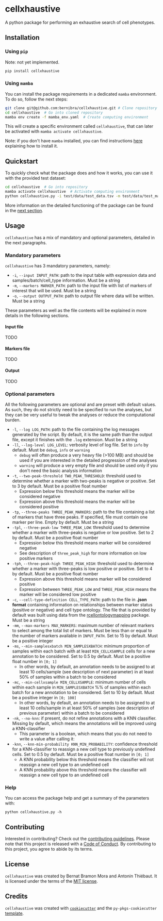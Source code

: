 # cellxhaustive

A python package for performing an exhaustive search of cell phenotypes.

## Installation

### Using `pip`

Note: not yet implemented.

```bash
pip install cellxhaustive
```

### Using `mamba`

You can install the package requirements in a dedicated `mamba` environment. To do so, follow the next steps:

```bash
git clone git@github.com:bernibra/cellxhaustive.git # Clone repository
cd cellxhaustive  # Go into cloned repository
mamba env create -f mamba_env.yaml  # Create computing environment
```

This will create a specific environment called `cellxhaustive`, that can later be activated with `mamba activate cellxhaustive`.

Note: if you don't have `mamba` installed, you can find instructions [here](https://mamba.readthedocs.io/en/latest/installation/mamba-installation.html) explaining how to install it.

## Quickstart

To quickly check what the package does and how it works, you can use it with the provided test dataset:

```bash
cd cellxhaustive  # Go into repository
mamba activate cellxhaustive  # Activate computing environment
python cellxhaustive.py -i test/data/test_data.tsv -m test/data/test_markers.txt -o test/results/test_data_annotated.tsv  # Run analyses
```

More information on the detailed functioning of the package can be found in the [next section](#usage).

## Usage

`cellxhaustive` has a mix of mandatory and optional parameters, detailed in the next paragraphs.

### Mandatory parameters

`cellxhaustive` has 3 mandatory parameters, namely:
- `-i`, `--input INPUT_PATH`: path to the input table with expression data and samples/batch/cell_type information. Must be a string
- `-m`, `--markers MARKER_PATH`: path to the input file with list of markers of interest that will be used. Must be a string
- `-o`, `--output OUTPUT_PATH`: path to output file where data will be written. Must be a string

These parameters as well as the file contents will be explained in more details in the following sections.

#### Input file

TODO

#### Markers file

TODO

#### Output

TODO

### Optional parameters

All the following parameters are optional and are preset with default values. As such, they do not strictly need to be specified to run the analyses, but they can be very useful to tweak the analyses or reduce the computational burden.

- `-l`, `--log LOG_PATH`: path to the file containing the log messages generated by the script. By default, it is the same path than the output file, except it finishes with the `.log` extension. Must be a string
- `-ll`, `--log-level LOG_LEVEL`: verbosity level of log file. Set to `info` by default. Must be `debug`, `info` or `warning`
    - `debug` will often produce a very heavy file (>100 MB) and should be used if you are interested in the detailed progression of the analyses
    - `warning` will produce a very empty file and should be used only if you don't need the basic analysis information
- `-t`, `--two-peak-threshold TWO_PEAK_THRESHOLD`: threshold used to determine whether a marker with two-peaks is negative or positive. Set to 3 by default. Must be a positive float number
    - Expression below this threshold means the marker will be considered negative
    - Expression above this threshold means the marker will be considered positive
- `-tp`, `--three-peaks THREE_PEAK_MARKERS`: path to the file containing a list of markers that have three peaks. If specified, file must contain one marker per line. Empty by default. Must be a string
- `-tpl`, `--three-peak-low THREE_PEAK_LOW`: threshold used to determine whether a marker with three-peaks is negative or low positive. Set to 2 by default. Must be a positive float number
    - Expression below this threshold means marker will be considered negative
    - See description of `three_peak_high` for more information on low positive markers
- `-tph`, `--three-peak-high THREE_PEAK_HIGH`: threshold used to determine whether a marker with three-peaks is low positive or positive. Set to 4 by default. Must be a positive float number
    - Expression above this threshold means marker will be considered positive
    - Expression between `THREE_PEAK_LOW` and `THREE_PEAK_HIGH` means the marker will be considered low positive
- `-c`, `--cell-type-definition CELL_TYPE_PATH`: path to the file in **.json format** containing information on relationships between marker status (positive or negative) and cell type ontology. The file that is provided by default was built using data from the [rcellontologymapping](https://github.com/RGLab/rcellontologymapping) package. Must be a string
- `-mm`, `--max-markers MAX_MARKERS`: maximum number of relevant markers to select among the total list of markers. Must be less than or equal to the number of markers available in `INPUT_PATH`. Set to 15 by default. Must be a positive integer
- `-ms`, `--min-samplesxbatch MIN_SAMPLESXBATCH`: minimum proportion of samples within each batch with at least `MIN_CELLXSAMPLE` cells for a new annotation to be considered. Set to 0.5 by default. Must be a positive float number in `[0; 1]`
    - In other words, by default, an annotation needs to be assigned to at least 10 cells/sample (see description of next parameter) in at least 50% of samples within a batch to be considered
- `-mc`, `--min-cellxsample MIN_CELLXSAMPLE`: minimum number of cells within each sample in `MIN_SAMPLESXBATCH` %% of samples within each batch for a new annotation to be considered. Set to 10 by default. Must be a positive integer in `[0; 100]`
    - In other words, by default, an annotation needs to be assigned to at least 10 cells/sample in at least 50% of samples (see description of previous parameter) within a batch to be considered
- `-nk`, `--no-knn`: if present, do not refine annotations with a KNN classifier. Missing by default, which means the annotations will be improved using a KNN-classifier
    - This parameter is a boolean, which means that you do not need to write a value after calling it:
- `-knn`, `--knn-min-probability KNN_MIN_PROBABILITY`: confidence threshold for a KNN-classifier to reassign a new cell type to previously undefined cells. Set to 0.5 by default. Must be a positive float number in `[0; 1]`
    - A KNN probability below this threshold means the classifier will not reassign a new cell type to an undefined cell
    - A KNN probability above this threshold means the classifier will reassign a new cell type to an undefined cell

### Help

You can access the package help and get a summary of the parameters with:

```
python cellxhaustive.py -h
```


## Contributing

Interested in contributing? Check out the [contributing guidelines](CONTRIBUTING.md). Please note that this project is released with a [Code of Conduct](CONDUCT.md). By contributing to this project, you agree to abide by its terms.

## License

`cellxhaustive` was created by Bernat Bramon Mora and Antonin Thiébaut. It is licensed under the terms of the [MIT license](LICENSE).

## Credits

`cellxhaustive` was created with [`cookiecutter`](https://cookiecutter.readthedocs.io/en/latest/) and the `py-pkgs-cookiecutter` [template](https://github.com/py-pkgs/py-pkgs-cookiecutter).
